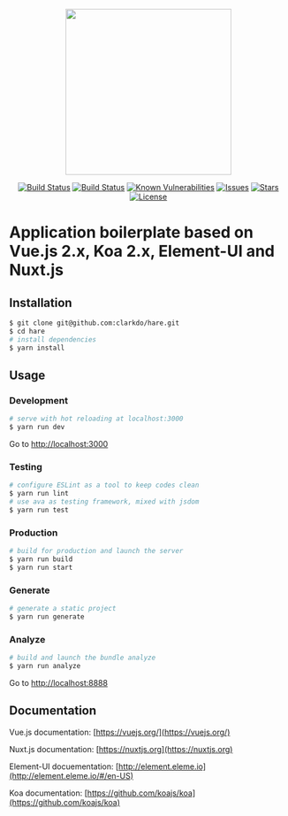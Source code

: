 <p align="center"><img height="300" src="http://clarkdo.github.io/public/img/hare-logo-blue.svg"></p>
<p align="center">
  <a href="https://travis-ci.org/clarkdo/hare" target="_blank"><img src="https://travis-ci.org/clarkdo/hare.svg?branch=master" alt="Build Status"></a>
  <a href="https://ci.appveyor.com/project/clarkdo/hare" target="_blank"><img src="https://ci.appveyor.com/api/projects/status/16eua6xnlnwxqomp?svg=true" alt="Build Status"></a>
  <a href="https://snyk.io/test/github/clarkdo/hare"><img src="https://snyk.io/test/github/clarkdo/hare/badge.svg" alt="Known Vulnerabilities" data-canonical-src="https://snyk.io/test/github/clarkdo/hare" style="max-width:100%;"></a>
  <a href="https://github.com/clarkdo/hare/issues"><img src="https://img.shields.io/github/issues/clarkdo/hare.svg" alt="Issues"></a>
  <a href="https://github.com/clarkdo/hare/stargazers"><img src="https://img.shields.io/github/stars/clarkdo/hare.svg" alt="Stars"></a>
  <a href="https://raw.githubusercontent.com/clarkdo/hare/master/LICENSE"><img src="https://img.shields.io/badge/license-MIT-blue.svg" alt="License"></a>
</p>

# Application boilerplate based on Vue.js 2.x, Koa 2.x, Element-UI and Nuxt.js

## Installation

``` bash
$ git clone git@github.com:clarkdo/hare.git
$ cd hare
# install dependencies
$ yarn install
```

## Usage

### Development

``` bash
# serve with hot reloading at localhost:3000
$ yarn run dev
```

Go to [http://localhost:3000](http://localhost:3000)

### Testing

``` bash
# configure ESLint as a tool to keep codes clean
$ yarn run lint
# use ava as testing framework, mixed with jsdom
$ yarn run test
```

### Production

``` bash
# build for production and launch the server
$ yarn run build
$ yarn run start
```

### Generate

``` bash
# generate a static project
$ yarn run generate
```

### Analyze

``` bash
# build and launch the bundle analyze
$ yarn run analyze
```

Go to [http://localhost:8888](http://localhost:8888)

## Documentation

Vue.js documentation: [https://vuejs.org/](https://vuejs.org/)

Nuxt.js documentation: [https://nuxtjs.org](https://nuxtjs.org)

Element-UI docuementation: [http://element.eleme.io](http://element.eleme.io/#/en-US)

Koa documentation: [https://github.com/koajs/koa](https://github.com/koajs/koa)
